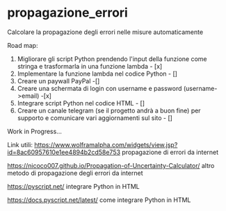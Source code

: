 # propagazione_errori
Calcolare la propagazione degli errori nelle misure automaticamente

Road map:
1) Migliorare gli script Python prendendo l'input della funzione come stringa e trasformarla in una funzione lambda - [x]
2) Implementare la funzione lambda nel codice Python - []
3) Creare un paywall PayPal -[]
4) Creare una schermata di login con username e password (username->email) -[x]
5) Integrare script Python nel codice HTML - []
6) Creare un canale telegram (se il progetto andrà a buon fine) per supporto e comunicare vari aggiornamenti sul sito - []

Work in Progress...


Link utili:
https://www.wolframalpha.com/widgets/view.jsp?id=8ac60957610e1ee4894b2cd58e753 propagazione di errori da internet

https://nicoco007.github.io/Propagation-of-Uncertainty-Calculator/ altro metodo di propagazione degli errori da internet

https://pyscript.net/ integrare Python in HTML

https://docs.pyscript.net/latest/ come integrare Python in HTML




